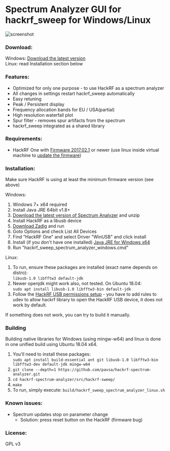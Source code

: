 # Spectrum Analyzer GUI for hackrf_sweep for Windows/Linux

![screenshot](screenshot.gif "screenshot")

### Download:
Windows: [Download the latest version](https://github.com/pavsa/hackrf-spectrum-analyzer/releases)  
Linux: read Installation section below

### Features:
- Optimized for only one purpose - to use HackRF as a spectrum analyzer
- All changes in settings restart hackrf_sweep automatically 
- Easy retuning    
- Peak / Persistent display
- Frequency allocation bands for EU / USA(partial)
- High resolution waterfall plot
- Spur filter - removes spur artifacts from the spectrum 
- hackrf_sweep integrated as a shared library

### Requirements:
* HackRF One with [Firmware 2017.02.1](https://github.com/mossmann/hackrf/releases/tag/v2017.02.1) or newer (use linux inside virtual machine to [update the firmware](https://github.com/mossmann/hackrf/wiki/Updating-Firmware)) 

### Installation:
Make sure HackRF is using at least the minimum firmware version (see above) 

Windows:  
1. Windows 7+ x64 required 
1. Install Java JRE 64bit v1.8+
1. [Download the latest version of Spectrum Analyzer](https://github.com/pavsa/hackrf-spectrum-analyzer/releases) and unzip
1. Install HackRF as a libusb device
  1. [Download Zadig](src/hackrf-sweep/lib/zadig_2.2.exe) and run
  2. Goto Options and check List All Devices
  3. Find "HackRF One" and select Driver "WinUSB" and click install
1. Install (if you don't have one installed) [Java JRE for Windows x64](http://www.oracle.com/technetwork/java/javase/downloads/jre8-downloads-2133155.html) 
1. Run "hackrf_sweep_spectrum_analyzer_windows.cmd"

Linux:  
  
1. To run, ensure these packages are installed (exact name depends on distro):  
`libusb-1.0 libfftw3 default-jdk`   
1. Newer openjdk might work also, not tested. On Ubuntu 18.04:  
`sudo apt install libusb-1.0 libfftw3-bin default-jdk`  
1. Follow the [HackRF USB permissions setup](https://github.com/mossmann/hackrf/wiki/FAQ) - you have to add rules to udev to allow hackrf library to open the HackRF USB device, it does not work by default.    

If something does not work, you can try to build it manually.

### Building  
Building native libraries for Windows (using mingw-w64) and linux is done in one unified build using Ubuntu 18.04 x64.  
1. You'll need to install these packages:  
`sudo apt install build-essential ant git libusb-1.0 libfftw3-bin libfftw3-dev default-jdk mingw-w64`
1. `git clone --depth=1 https://github.com/pavsa/hackrf-spectrum-analyzer.git` 
1. `cd hackrf-spectrum-analyzer/src/hackrf-sweep/`
1. `make`
1. To run, simply execute: `build/hackrf_sweep_spectrum_analyzer_linux.sh`

### Known issues:
* Spectrum updates stop on parameter change
  * Solution: press reset button on the HackRF (firmware bug)

### License:
GPL v3 
